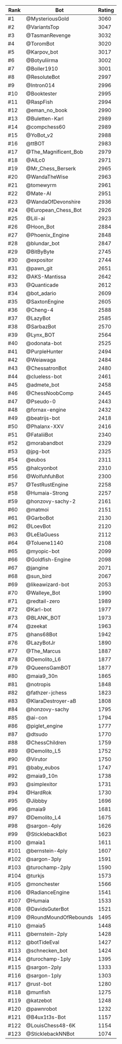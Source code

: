 Rank|Bot|Rating
---|---|---
#1|@MysteriousGold|3060
#2|@VariantsTop|3047
#3|@TasmanRevenge|3032
#4|@ToromBot|3020
#5|@Karpov_bot|3017
#6|@Botyuliirma|3002
#7|@Boller1910|3001
#8|@ResoluteBot|2997
#9|@Intron014|2996
#10|@Booktester|2995
#11|@RaspFish|2994
#12|@eman_no_book|2990
#13|@Buletten-Karl|2989
#14|@compchess60|2989
#15|@YoBot_v2|2988
#16|@ttBOT|2983
#17|@The_Magnificent_Bob|2979
#18|@AILc0|2971
#19|@Mr_Chess_Berserk|2965
#20|@WandaTheWise|2963
#21|@tomewyrm|2961
#22|@Mate-AI|2951
#23|@WandaOfDevonshire|2936
#24|@European_Chess_Bot|2926
#25|@Lili-ai|2923
#26|@Hoon_Bot|2884
#27|@Phoenix_Engine|2848
#28|@blundar_bot|2847
#29|@BitByByte|2745
#30|@expositor|2744
#31|@pawn_git|2651
#32|@AKS-Mantissa|2642
#33|@Quanticade|2612
#34|@bot_adario|2609
#35|@SaxtonEngine|2605
#36|@Cheng-4|2588
#37|@LazyBot|2585
#38|@SarbazBot|2570
#39|@Lynx_BOT|2564
#40|@odonata-bot|2525
#41|@PurpleHunter|2494
#42|@Weiawaga|2484
#43|@ChessatronBot|2480
#44|@clueless-bot|2461
#45|@admete_bot|2458
#46|@ChessNoobComp|2445
#47|@Pseudo-0|2443
#48|@fornax-engine|2432
#49|@beatrijs-bot|2418
#50|@Phalanx-XXV|2416
#51|@FataliiBot|2340
#52|@morabandbot|2329
#53|@jpg-bot|2325
#54|@eubos|2311
#55|@halcyonbot|2310
#56|@WolfuhfuhBot|2300
#57|@TestRustEngine|2258
#58|@Humaia-Strong|2257
#59|@honzovy-sachy-2|2161
#60|@matmoi|2151
#61|@GarboBot|2130
#62|@LoevBot|2120
#63|@LeElaGuess|2112
#64|@Toluene1140|2108
#65|@myopic-bot|2099
#66|@Goldfish-Engine|2098
#67|@jangine|2071
#68|@sun_bird|2067
#69|@likeawizard-bot|2053
#70|@Walleye_Bot|1990
#71|@redtail-zero|1989
#72|@Karl-bot|1977
#73|@BLANK_BOT|1973
#74|@zeekat|1963
#75|@hans68Bot|1942
#76|@LazyBotJr|1890
#77|@The_Marcus|1887
#78|@Demolito_L6|1877
#79|@QueensGamBOT|1877
#80|@maia9_30n|1865
#81|@notropis|1848
#82|@fathzer-jchess|1823
#83|@KlaraDestroyer-aB|1808
#84|@honzovy-sachy|1795
#85|@ai-con|1794
#86|@piglet_engine|1777
#87|@dtsudo|1770
#88|@ChessChildren|1759
#89|@Demolito_L5|1752
#90|@Virutor|1750
#91|@baby_eubos|1747
#92|@maia9_10n|1738
#93|@simplexitor|1731
#94|@HardRok|1730
#95|@Jibbby|1696
#96|@maia9|1681
#97|@Demolito_L4|1675
#98|@sargon-4ply|1626
#99|@SticklebackBot|1623
#100|@maia1|1611
#101|@bernstein-4ply|1607
#102|@sargon-3ply|1591
#103|@turochamp-2ply|1590
#104|@turkjs|1573
#105|@monchester|1566
#106|@RadianceEngine|1541
#107|@Humaia|1533
#108|@DavidsGuterBot|1521
#109|@RoundMoundOfRebounds|1495
#110|@maia5|1448
#111|@bernstein-2ply|1428
#112|@botTideEval|1427
#113|@schnecken_bot|1424
#114|@turochamp-1ply|1395
#115|@sargon-2ply|1333
#116|@sargon-1ply|1303
#117|@rust-bot|1280
#118|@munfish|1275
#119|@katzebot|1248
#120|@pawnrobot|1232
#121|@B4ux1t3s-Bot|1157
#122|@LouisChess48-6K|1154
#123|@SticklebackNNBot|1074
